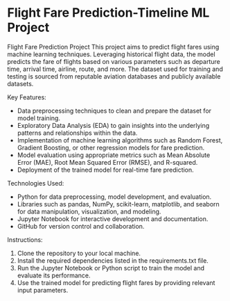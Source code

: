 # Flight Fare Prediction-Timeline ML Project
 Flight Fare Prediction Project
 This project aims to predict flight fares using machine learning techniques. Leveraging historical flight data, the model predicts the fare of flights based on various parameters such as departure time, arrival time, airline, route, and more. The dataset used for training and testing is sourced from reputable aviation databases and publicly available datasets.

Key Features:
- Data preprocessing techniques to clean and prepare the dataset for model training.
- Exploratory Data Analysis (EDA) to gain insights into the underlying patterns and relationships within the data.
- Implementation of machine learning algorithms such as Random Forest, Gradient Boosting, or other regression models for fare prediction.
- Model evaluation using appropriate metrics such as Mean Absolute Error (MAE), Root Mean Squared Error (RMSE), and R-squared.
- Deployment of the trained model for real-time fare prediction.

Technologies Used:
- Python for data preprocessing, model development, and evaluation.
- Libraries such as pandas, NumPy, scikit-learn, matplotlib, and seaborn for data manipulation, visualization, and modeling.
- Jupyter Notebook for interactive development and documentation.
- GitHub for version control and collaboration.

Instructions:
1. Clone the repository to your local machine.
2. Install the required dependencies listed in the requirements.txt file.
3. Run the Jupyter Notebook or Python script to train the model and evaluate its performance.
4. Use the trained model for predicting flight fares by providing relevant input parameters.
 
 
